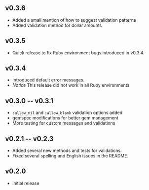 ## v0.3.6

* Added a small mention of how to suggest validation patterns
* Added validation method for dollar amounts

## v0.3.5

* Quick release to fix Ruby environment bugs introduced in v0.3.4.

## v0.3.4

* Introduced default error messages.
* *Notice* This release did not work in all Ruby environments.

## v0.3.0 -- v0.3.1

* `:allow_nil` and `:allow_blank` validation options added
* gemspec modifications for better gem management
* More testing for custom messages and validations

## v0.2.1 -- v0.2.3

* Added several new methods and tests for validations. 
* Fixed several spelling and English issues in the README.

## v0.2.0

* initial release